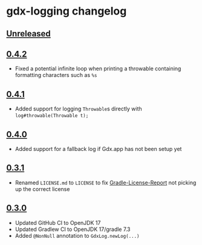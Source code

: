 # gdx-logging changelog

## [Unreleased](https://github.com/soundasleep/gdx-logging/compare/0.4.2...HEAD)

## [0.4.2](https://github.com/soundasleep/gdx-logging/compare/0.4.1...0.4.2)

- Fixed a potential infinite loop when printing a throwable containing formatting characters such as `%s`

## [0.4.1](https://github.com/soundasleep/gdx-logging/compare/0.4.0...0.4.1)

- Added support for logging `Throwable`s directly with `log#throwable(Throwable t);`

## [0.4.0](https://github.com/soundasleep/gdx-logging/compare/0.3.1...0.4.0)

- Added support for a fallback log if Gdx.app has not been setup yet

## [0.3.1](https://github.com/soundasleep/gdx-logging/compare/0.3.0...0.3.1)

- Renamed `LICENSE.md` to `LICENSE` to fix [Gradle-License-Report](https://github.com/jk1/Gradle-License-Report) not picking up the correct license

## [0.3.0](https://github.com/soundasleep/gdx-logging/compare/0.2.0...0.3.0)

- Updated GitHub CI to OpenJDK 17
- Updated Gradlew CI to OpenJDK 17/gradle 7.3
- Added `@NonNull` annotation to `GdxLog.newLog(...)`
